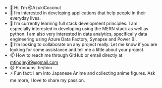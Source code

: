 - 👋 Hi, I’m @AzukiCoconut
- 👀 I’m interested in developing applications that help people in their everyday lives.  
- 🌱 I’m currently learning full stack development principles.  I am especially interested in developing using the MERN stack as well as python. I am also very interested in data analytics, specifically data engineering using Azure Data Factory, Synapse and Power BI.
- 💞️ I’m looking to collaborate on any project really.  Let me know if you are looking for some assistance and tell me a little about your project.  
- 📫 How to reach me through GitHub or email directly at mtingley99@gmail.com
- 😄 Pronouns: he/him
- ⚡ Fun fact: I am into Japanese Anime and collecting anime figures.  Ask me more, I love to share my passion.  

